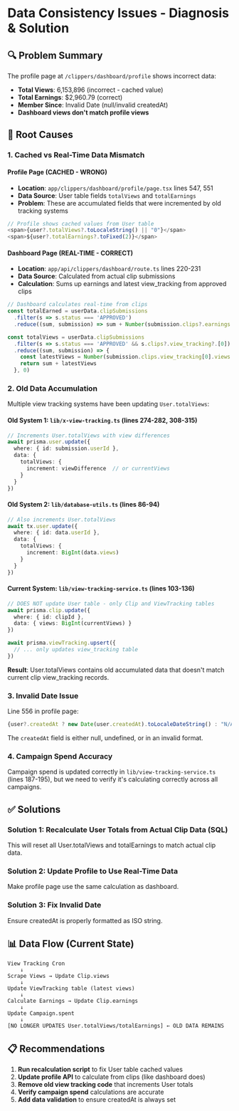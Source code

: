 # Data Consistency Issues - Diagnosis & Solution

## 🔍 Problem Summary

The profile page at `/clippers/dashboard/profile` shows incorrect data:
- **Total Views**: 6,153,896 (incorrect - cached value)
- **Total Earnings**: $2,960.79 (correct)
- **Member Since**: Invalid Date (null/invalid createdAt)
- **Dashboard views don't match profile views**

## 🐛 Root Causes

### 1. **Cached vs Real-Time Data Mismatch**

#### Profile Page (CACHED - WRONG)
- **Location**: `app/clippers/dashboard/profile/page.tsx` lines 547, 551
- **Data Source**: User table fields `totalViews` and `totalEarnings`
- **Problem**: These are accumulated fields that were incremented by old tracking systems

```typescript
// Profile shows cached values from User table
<span>{user?.totalViews?.toLocaleString() || "0"}</span>
<span>${user?.totalEarnings?.toFixed(2)}</span>
```

#### Dashboard Page (REAL-TIME - CORRECT)
- **Location**: `app/api/clippers/dashboard/route.ts` lines 220-231
- **Data Source**: Calculated from actual clip submissions
- **Calculation**: Sums up earnings and latest view_tracking from approved clips

```typescript
// Dashboard calculates real-time from clips
const totalEarned = userData.clipSubmissions
  .filter(s => s.status === 'APPROVED')
  .reduce((sum, submission) => sum + Number(submission.clips?.earnings || 0), 0)

const totalViews = userData.clipSubmissions
  .filter(s => s.status === 'APPROVED' && s.clips?.view_tracking?.[0])
  .reduce((sum, submission) => {
    const latestViews = Number(submission.clips.view_tracking[0].views || 0)
    return sum + latestViews
  }, 0)
```

### 2. **Old Data Accumulation**

Multiple view tracking systems have been updating `User.totalViews`:

#### Old System 1: `lib/x-view-tracking.ts` (lines 274-282, 308-315)
```typescript
// Increments User.totalViews with view differences
await prisma.user.update({
  where: { id: submission.userId },
  data: {
    totalViews: {
      increment: viewDifference  // or currentViews
    }
  }
})
```

#### Old System 2: `lib/database-utils.ts` (lines 86-94)
```typescript
// Also increments User.totalViews
await tx.user.update({
  where: { id: data.userId },
  data: {
    totalViews: {
      increment: BigInt(data.views)
    }
  }
})
```

#### Current System: `lib/view-tracking-service.ts` (lines 103-136)
```typescript
// DOES NOT update User table - only Clip and ViewTracking tables
await prisma.clip.update({
  where: { id: clipId },
  data: { views: BigInt(currentViews) }
})

await prisma.viewTracking.upsert({
  // ... only updates view_tracking table
})
```

**Result**: User.totalViews contains old accumulated data that doesn't match current clip view_tracking records.

### 3. **Invalid Date Issue**

Line 556 in profile page:
```typescript
{user?.createdAt ? new Date(user.createdAt).toLocaleDateString() : "N/A"}
```

The `createdAt` field is either null, undefined, or in an invalid format.

### 4. **Campaign Spend Accuracy**

Campaign spend is updated correctly in `lib/view-tracking-service.ts` (lines 187-195), but we need to verify it's calculating correctly across all campaigns.

## ✅ Solutions

### Solution 1: Recalculate User Totals from Actual Clip Data (SQL)

This will reset all User.totalViews and totalEarnings to match actual clip data.

### Solution 2: Update Profile to Use Real-Time Data

Make profile page use the same calculation as dashboard.

### Solution 3: Fix Invalid Date

Ensure createdAt is properly formatted as ISO string.

## 📊 Data Flow (Current State)

```
View Tracking Cron
    ↓
Scrape Views → Update Clip.views
    ↓
Update ViewTracking table (latest views)
    ↓
Calculate Earnings → Update Clip.earnings
    ↓
Update Campaign.spent
    ↓
[NO LONGER UPDATES User.totalViews/totalEarnings] ← OLD DATA REMAINS
```

## 📋 Recommendations

1. **Run recalculation script** to fix User table cached values
2. **Update profile API** to calculate from clips (like dashboard does)
3. **Remove old view tracking code** that increments User totals
4. **Verify campaign spend** calculations are accurate
5. **Add data validation** to ensure createdAt is always set

